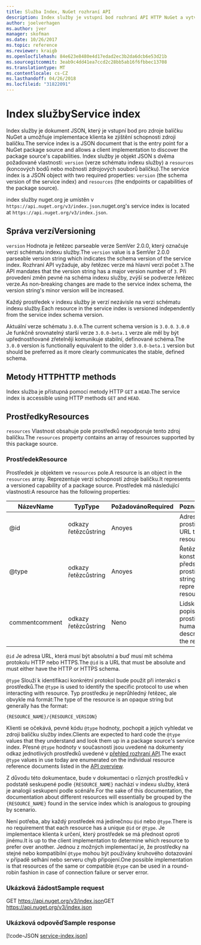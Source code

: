 ```yaml
---
title: Služba Index, NuGet rozhraní API
description: Index služby je vstupní bod rozhraní API HTTP NuGet a vytvoří výčet možností serveru.
author: joelverhagen
ms.author: jver
manager: skofman
ms.date: 10/26/2017
ms.topic: reference
ms.reviewer: kraigb
ms.openlocfilehash: 84e623e8480e4d17edad2ec3b2da6dcb6e53d21b
ms.sourcegitcommit: 3eab9c4dd41ea7ccd2c28bb5ab16f6fbbec13708
ms.translationtype: MT
ms.contentlocale: cs-CZ
ms.lasthandoff: 04/26/2018
ms.locfileid: "31822091"
---
```

# <a name="service-index"></a><span data-ttu-id="d62ed-103">Index služby</span><span class="sxs-lookup"><span data-stu-id="d62ed-103">Service index</span></span>

<span data-ttu-id="d62ed-104">Index služby je dokument JSON, který je vstupní bod pro zdroje balíčku NuGet a umožňuje implementace klienta ke zjištění schopnosti zdroji balíčku.</span><span class="sxs-lookup"><span data-stu-id="d62ed-104">The service index is a JSON document that is the entry point for a NuGet package source and allows a client implementation to discover the package source's capabilities.</span></span> <span data-ttu-id="d62ed-105">Index služby je objekt JSON s dvěma požadované vlastnosti: `version` (verze schématu indexu služby) a `resources` (koncových bodů nebo možnosti zdrojových souborů balíčku).</span><span class="sxs-lookup"><span data-stu-id="d62ed-105">The service index is a JSON object with two required properties: `version` (the schema version of the service index) and `resources`  (the endpoints or capabilities of the package source).</span></span>

<span data-ttu-id="d62ed-106">index služby nuget.org je umístěn v `https://api.nuget.org/v3/index.json`.</span><span class="sxs-lookup"><span data-stu-id="d62ed-106">nuget.org's service index is located at `https://api.nuget.org/v3/index.json`.</span></span>

## <a name="versioning"></a><span data-ttu-id="d62ed-107">Správa verzí</span><span class="sxs-lookup"><span data-stu-id="d62ed-107">Versioning</span></span>

<span data-ttu-id="d62ed-108">`version` Hodnota je řetězec parseable verze SemVer 2.0.0, který označuje verzi schématu indexu služby.</span><span class="sxs-lookup"><span data-stu-id="d62ed-108">The `version` value is a SemVer 2.0.0 parseable version string which indicates the schema version of the service index.</span></span> <span data-ttu-id="d62ed-109">Rozhraní API vyžaduje, aby řetězec verze má hlavní verzi počet `3`.</span><span class="sxs-lookup"><span data-stu-id="d62ed-109">The API mandates that the version string has a major version number of `3`.</span></span> <span data-ttu-id="d62ed-110">Při provedení změn pevné na schéma indexu služby, zvýší se podverze řetězec verze.</span><span class="sxs-lookup"><span data-stu-id="d62ed-110">As non-breaking changes are made to the service index schema, the version string's minor version will be increased.</span></span>

<span data-ttu-id="d62ed-111">Každý prostředek v indexu služby je verzí nezávisle na verzi schématu indexu služby.</span><span class="sxs-lookup"><span data-stu-id="d62ed-111">Each resource in the service index is versioned independently from the service index schema version.</span></span>

<span data-ttu-id="d62ed-112">Aktuální verze schématu `3.0.0`.</span><span class="sxs-lookup"><span data-stu-id="d62ed-112">The current schema version is `3.0.0`.</span></span> <span data-ttu-id="d62ed-113">`3.0.0` Je funkčně srovnatelný starší verze `3.0.0-beta.1` verze ale měl by být upřednostňované zřetelněji komunikuje stabilní, definované schéma.</span><span class="sxs-lookup"><span data-stu-id="d62ed-113">The `3.0.0` version is functionally equivalent to the older `3.0.0-beta.1` version but should be preferred as it more clearly communicates the stable, defined schema.</span></span>

## <a name="http-methods"></a><span data-ttu-id="d62ed-114">Metody HTTP</span><span class="sxs-lookup"><span data-stu-id="d62ed-114">HTTP methods</span></span>

<span data-ttu-id="d62ed-115">Index služba je přístupná pomocí metody HTTP `GET` a `HEAD`.</span><span class="sxs-lookup"><span data-stu-id="d62ed-115">The service index is accessible using HTTP methods `GET` and `HEAD`.</span></span>

## <a name="resources"></a><span data-ttu-id="d62ed-116">Prostředky</span><span class="sxs-lookup"><span data-stu-id="d62ed-116">Resources</span></span>

<span data-ttu-id="d62ed-117">`resources` Vlastnost obsahuje pole prostředků nepodporuje tento zdroj balíčku.</span><span class="sxs-lookup"><span data-stu-id="d62ed-117">The `resources` property contains an array of resources supported by this package source.</span></span>

### <a name="resource"></a><span data-ttu-id="d62ed-118">Prostředek</span><span class="sxs-lookup"><span data-stu-id="d62ed-118">Resource</span></span>

<span data-ttu-id="d62ed-119">Prostředek je objektem ve `resources` pole.</span><span class="sxs-lookup"><span data-stu-id="d62ed-119">A resource is an object in the `resources` array.</span></span> <span data-ttu-id="d62ed-120">Reprezentuje verzí schopností zdroje balíčku.</span><span class="sxs-lookup"><span data-stu-id="d62ed-120">It represents a versioned capability of a package source.</span></span> <span data-ttu-id="d62ed-121">Prostředek má následující vlastnosti:</span><span class="sxs-lookup"><span data-stu-id="d62ed-121">A resource has the following properties:</span></span>

<span data-ttu-id="d62ed-122">Název</span><span class="sxs-lookup"><span data-stu-id="d62ed-122">Name</span></span>          | <span data-ttu-id="d62ed-123">Typ</span><span class="sxs-lookup"><span data-stu-id="d62ed-123">Type</span></span>   | <span data-ttu-id="d62ed-124">Požadováno</span><span class="sxs-lookup"><span data-stu-id="d62ed-124">Required</span></span> | <span data-ttu-id="d62ed-125">Poznámky</span><span class="sxs-lookup"><span data-stu-id="d62ed-125">Notes</span></span>
------------- | ------ | -------- | -----
@id           | <span data-ttu-id="d62ed-126">odkazy řetězců</span><span class="sxs-lookup"><span data-stu-id="d62ed-126">string</span></span> | <span data-ttu-id="d62ed-127">Ano</span><span class="sxs-lookup"><span data-stu-id="d62ed-127">yes</span></span>      | <span data-ttu-id="d62ed-128">Adresa URL prostředku</span><span class="sxs-lookup"><span data-stu-id="d62ed-128">The URL to the resource</span></span>
@type         | <span data-ttu-id="d62ed-129">odkazy řetězců</span><span class="sxs-lookup"><span data-stu-id="d62ed-129">string</span></span> | <span data-ttu-id="d62ed-130">Ano</span><span class="sxs-lookup"><span data-stu-id="d62ed-130">yes</span></span>      | <span data-ttu-id="d62ed-131">Řetězcová konstanta představující typ prostředku</span><span class="sxs-lookup"><span data-stu-id="d62ed-131">A string constant representing the resource type</span></span>
<span data-ttu-id="d62ed-132">comment</span><span class="sxs-lookup"><span data-stu-id="d62ed-132">comment</span></span>       | <span data-ttu-id="d62ed-133">odkazy řetězců</span><span class="sxs-lookup"><span data-stu-id="d62ed-133">string</span></span> | <span data-ttu-id="d62ed-134">Ne</span><span class="sxs-lookup"><span data-stu-id="d62ed-134">no</span></span>       | <span data-ttu-id="d62ed-135">Lidské čitelný popis prostředku</span><span class="sxs-lookup"><span data-stu-id="d62ed-135">A human readable description of the resource</span></span>

<span data-ttu-id="d62ed-136">`@id` Je adresa URL, která musí být absolutní a buď musí mít schéma protokolu HTTP nebo HTTPS.</span><span class="sxs-lookup"><span data-stu-id="d62ed-136">The `@id` is a URL that must be absolute and must either have the HTTP or HTTPS schema.</span></span>

<span data-ttu-id="d62ed-137">`@type` Slouží k identifikaci konkrétní protokol bude použit při interakci s prostředků.</span><span class="sxs-lookup"><span data-stu-id="d62ed-137">The `@type` is used to identify the specific protocol to use when interacting with resource.</span></span> <span data-ttu-id="d62ed-138">Typ prostředku je neprůhledný řetězec, ale obvykle má formát:</span><span class="sxs-lookup"><span data-stu-id="d62ed-138">The type of the resource is an opaque string but generally has the format:</span></span>

    {RESOURCE_NAME}/{RESOURCE_VERSION}

<span data-ttu-id="d62ed-139">Klienti se očekává, pevné kódu `@type` hodnoty, pochopit a jejich vyhledat ve zdroji balíčku služby index.</span><span class="sxs-lookup"><span data-stu-id="d62ed-139">Clients are expected to hard code the `@type` values that they understand and look them up in a package source's service index.</span></span> <span data-ttu-id="d62ed-140">Přesné `@type` hodnoty v současnosti jsou uvedené na dokumenty odkaz jednotlivých prostředků uvedené v [přehled rozhraní API](overview.md#resources-and-schema).</span><span class="sxs-lookup"><span data-stu-id="d62ed-140">The exact `@type` values in use today are enumerated on the individual resource reference documents listed in the [API overview](overview.md#resources-and-schema).</span></span>

<span data-ttu-id="d62ed-141">Z důvodu této dokumentace, bude v dokumentaci o různých prostředků v podstatě seskupené podle `{RESOURCE_NAME}` nachází v indexu služby, která je analogií seskupení podle scénáře.</span><span class="sxs-lookup"><span data-stu-id="d62ed-141">For the sake of this documentation, the documentation about different resources will essentially be grouped by the `{RESOURCE_NAME}` found in the service index which is analogous to grouping by scenario.</span></span> 

<span data-ttu-id="d62ed-142">Není potřeba, aby každý prostředek má jedinečnou `@id` nebo `@type`.</span><span class="sxs-lookup"><span data-stu-id="d62ed-142">There is no requirement that each resource has a unique `@id` or `@type`.</span></span> <span data-ttu-id="d62ed-143">Je implementace klienta k určení, který prostředek se má přednost oproti jinému.</span><span class="sxs-lookup"><span data-stu-id="d62ed-143">It is up to the client implementation to determine which resource to prefer over another.</span></span> <span data-ttu-id="d62ed-144">Jednou z možných implementací je, že prostředky na stejné nebo kompatibilní `@type` mohou být používány kruhového dotazování v případě selhání nebo serveru chyb připojení.</span><span class="sxs-lookup"><span data-stu-id="d62ed-144">One possible implementation is that resources of the same or compatible `@type` can be used in a round-robin fashion in case of connection failure or server error.</span></span>

### <a name="sample-request"></a><span data-ttu-id="d62ed-145">Ukázková žádost</span><span class="sxs-lookup"><span data-stu-id="d62ed-145">Sample request</span></span>

<span data-ttu-id="d62ed-146">GET https://api.nuget.org/v3/index.json</span><span class="sxs-lookup"><span data-stu-id="d62ed-146">GET https://api.nuget.org/v3/index.json</span></span>

### <a name="sample-response"></a><span data-ttu-id="d62ed-147">Ukázková odpověď</span><span class="sxs-lookup"><span data-stu-id="d62ed-147">Sample response</span></span>

[!code-JSON [service-index.json](./_data/service-index.json)]
